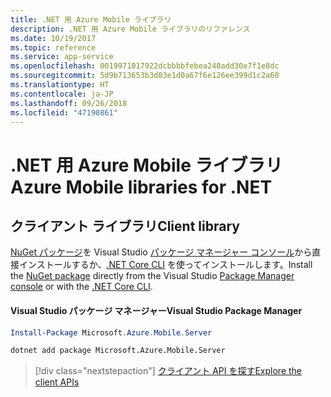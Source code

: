 ```yaml
---
title: .NET 用 Azure Mobile ライブラリ
description: .NET 用 Azure Mobile ライブラリのリファレンス
ms.date: 10/19/2017
ms.topic: reference
ms.service: app-service
ms.openlocfilehash: 0019971017922dcbbbbfebea240add30e7f1e8dc
ms.sourcegitcommit: 5d9b713653b3d03e1d0a67f6e126ee399d1c2a60
ms.translationtype: HT
ms.contentlocale: ja-JP
ms.lasthandoff: 09/26/2018
ms.locfileid: "47190861"
---
```

# <a name="azure-mobile-libraries-for-net"></a><span data-ttu-id="5d45a-103">.NET 用 Azure Mobile ライブラリ</span><span class="sxs-lookup"><span data-stu-id="5d45a-103">Azure Mobile libraries for .NET</span></span>

## <a name="client-library"></a><span data-ttu-id="5d45a-104">クライアント ライブラリ</span><span class="sxs-lookup"><span data-stu-id="5d45a-104">Client library</span></span>

<span data-ttu-id="5d45a-105">[NuGet パッケージ](https://www.nuget.org/packages/Microsoft.Azure.Mobile.Server)を Visual Studio [パッケージ マネージャー コンソール][PackageManager]から直接インストールするか、[.NET Core CLI][DotNetCLI] を使ってインストールします。</span><span class="sxs-lookup"><span data-stu-id="5d45a-105">Install the [NuGet package](https://www.nuget.org/packages/Microsoft.Azure.Mobile.Server) directly from the Visual Studio [Package Manager console][PackageManager] or with the [.NET Core CLI][DotNetCLI].</span></span>

#### <a name="visual-studio-package-manager"></a><span data-ttu-id="5d45a-106">Visual Studio パッケージ マネージャー</span><span class="sxs-lookup"><span data-stu-id="5d45a-106">Visual Studio Package Manager</span></span>

```powershell
Install-Package Microsoft.Azure.Mobile.Server
```

```bash
dotnet add package Microsoft.Azure.Mobile.Server
```

> [!div class="nextstepaction"]
> [<span data-ttu-id="5d45a-107">クライアント API を探す</span><span class="sxs-lookup"><span data-stu-id="5d45a-107">Explore the client APIs</span></span>](/dotnet/api/overview/azure/mobileapps/client)




[PackageManager]: https://docs.microsoft.com/nuget/tools/package-manager-console
[DotNetCLI]: https://docs.microsoft.com/dotnet/core/tools/dotnet-add-package
